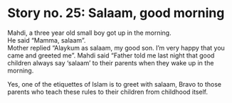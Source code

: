 Story no. 25: Salaam, good morning
==================================

Mahdi, a three year old small boy got up in the morning.  
 He said “Mamma, salaam”.  
 Mother replied “Alaykum as salaam, my good son. I’m very happy that you
came and greeted me”. Mahdi said “Father told me last night that good
children always say ‘salaam’ to their parents when they wake up in the
morning.

Yes, one of the etiquettes of Islam is to greet with salaam, Bravo to
those parents who teach these rules to their children from childhood
itself.


